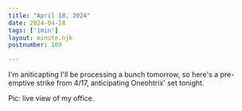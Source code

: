 ```yaml
---
title: "April 18, 2024"
date: 2024-04-18
tags: ['1min']
layout: minute.njk
postnumber: 109

---
```


I'm aniticapting I'll be processing a bunch tomorrow, so here's a pre-emptive strike from 4/17, anticipating Oneohtrix' set tonight. 

Pic: live view of my office.